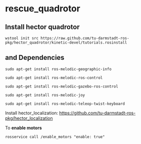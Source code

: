 # rescue_quadrotor

## Install hector quadrotor
```
wstool init src https://raw.github.com/tu-darmstadt-ros-pkg/hector_quadrotor/kinetic-devel/tutorials.rosinstall
```

## and Dependencies
```
sudo apt-get install ros-melodic-geographic-info

sudo apt-get install ros-melodic-ros-control

sudo apt-get install ros-melodic-gazebo-ros-control

sudo apt-get install ros-melodic-joy

sudo apt-get install ros-melodic-teleop-twist-keyboard

```

Install hector_localization: https://github.com/tu-darmstadt-ros-pkg/hector_localization

To **enable motors**


	rosservice call /enable_motors "enable: true"
